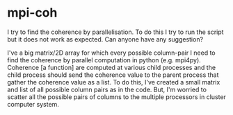# mpi-coh
I try to find the coherence by parallelisation. To do this I try to run the script but it does not work as expected. Can anyone have any suggestion?

I've a big matrix/2D array for which every possible column-pair I need to find the coherence by parallel computation in python (e.g. mpi4py). 
Coherence [a function] are computed at various child processes and the child process should send the coherence value to the parent process that gather the 
coherence value as a list. To do this, I've created a small matrix and list of all possible column pairs as in the code. 
But, I'm worried to scatter all the possible pairs of columns to the multiple processors in cluster computer system.
